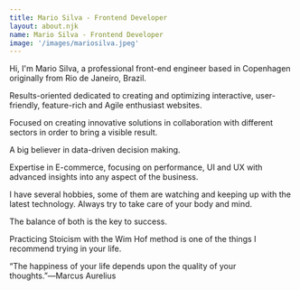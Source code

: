 ```yaml
---
title: Mario Silva - Frontend Developer
layout: about.njk
name: Mario Silva - Frontend Developer
image: '/images/mariosilva.jpeg'
---
```



Hi, I'm Mario Silva, a professional front-end engineer based in Copenhagen originally from Rio de Janeiro, Brazil.

Results-oriented dedicated to creating and optimizing interactive, user-friendly, feature-rich and Agile enthusiast websites.

Focused on creating innovative solutions in collaboration with different sectors in order to bring a visible result.

A big believer in data-driven decision making.

Expertise in E-commerce, focusing on performance, UI and UX with advanced insights into any aspect of the business.

I have several hobbies, some of them are watching and keeping up with the latest technology. Always try to take care of your body and mind.

The balance of both is the key to success.

Practicing Stoicism with the Wim Hof ​​method is one of the things I recommend trying in your life.


“The happiness of your life depends upon the quality of your thoughts.”―Marcus Aurelius
